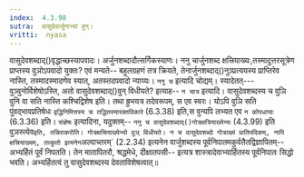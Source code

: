 ```yaml
---
index:  4.3.98
sutra:  वासुदेवार्जुनाभ्यां वुन्।
vritti:  nyasa
---
```


वासुदेवशब्दाद्()वृद्धाच्छस्यापवादः। अर्जुनशब्दादौत्सर्गिकस्याणः। ननु चार्जुनशब्द क्षत्त्रियाख्यः,तस्मादुत्तरसूत्रेण प्राप्तस्य वुञोऽपवादो युक्तः? एवं मन्यते-- बहुलग्रहणं तत्र क्रियते, तेनार्जुनशब्दाद्()नुञ्प्रत्ययस्य प्राप्तिरेव नास्ति, तस्मादस्मादणेव स्यात्, अतस्तदपवादो न्याय्यः।
`ननु च` इत्यादि चोद्यम्। स्यादेतत्--- वुञ्वुनोर्विशेषोऽस्ति, अतो वासुदेवशब्दाद्()वुन् विधीयते? इत्याह-- `न चात्र` इत्यादि। वासुदेवशब्दस्य च वुञि वुनि वा सति नास्ति कश्चिद्विशेष इति। तथा ह्रुभयत्र तदेवरूपम्, स एव स्वरः। योऽपि वुञि सति पुंवद्भावप्रतिषेधः `वृद्धिनिमित्तस्य च तद्धितस्यारक्तविकारे` (6.3.38) इति,स वुन्यपि लभ्यत एव `न कोपधायाः` (6.3.36) इति। `संज्ञेषः` इत्यादिना, यदुक्तम्-- `ननु च वासुदेवशब्दाद्()गोत्रक्षत्रियाख्येभ्यः` (4.3.99) इति वुञस्त्येव` इति, तन्निराकरोति। गोत्रक्षत्त्रियाख्येभ्यो वुञ् विधीयते। न च वासुदेवशब्दो गोत्राख्यं प्रातिपदिकम्, नापि क्षत्त्रियाख्यम्, तत्कुतो इत्यनेन `अल्पाच्तरम्` (2.2.34) इत्यनेन वार्जुशब्दस्य पूर्वनिपातमकुर्वतैतद्विज्ञापितम्--अभ्यर्हितं पूर्वं निपतति। तेन मातापितरौ, श्रद्धमेधे, दीक्षातपसी-- इत्यत्र शास्त्रादेवाभ्यार्हितस्य पूर्वनिपातः सिद्धो भवति। अभ्यर्हितत्वं तु वासुदेवशब्दस्य देवताविशेषत्वात्॥
